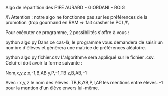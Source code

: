 Algo de répartition des PIFE
AURARD - GIORDANI - ROIG

/!\ Attention : notre algo ne fonctionne pas sur les préférences de la promotion (trop gourmand en RAM => fait crasher le PC) /!\


Pour exécuter ce programme, 2 possibilités s'offre à vous : 

python algo.py 
Dans ce cas-là, le programme vous demandera de saisir un nombre d'élèves et génèrera une matrice de préférences aléatoire. 

python algo.py fichier.csv
L'algorithme sera appliqué sur le fichier .csv. Celui-ci doit avoir la forme suivante : 

Nom,x,y,z
x,-1,B,AB
y,P,-1,TB
z,B,AB,-1

Avec :
x,y,z le nom des élèves.
TB,B,AB,P,I,AR les mentions entre élèves.
-1 pour la mention d'un élève envers lui-même.

